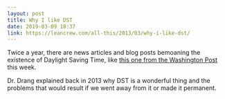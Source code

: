```yaml
---
layout: post
title: Why I like DST
date: 2019-03-09 18:37
link: https://leancrew.com/all-this/2013/03/why-i-like-dst/
---
```


Twice a year, there are news articles and blog posts bemoaning the existence of Daylight Saving Time, like [this one from the Washington Post](https://www.washingtonpost.com/science/2019/03/08/springing-forward-daylight-saving-time-is-obsolete-confusing-unhealthy-critics-say/?utm_term=.ba84d11f927b) this week.

Dr. Drang explained back in 2013 why DST is a wonderful thing and the problems that would result if we went away from it or made it permanent.
